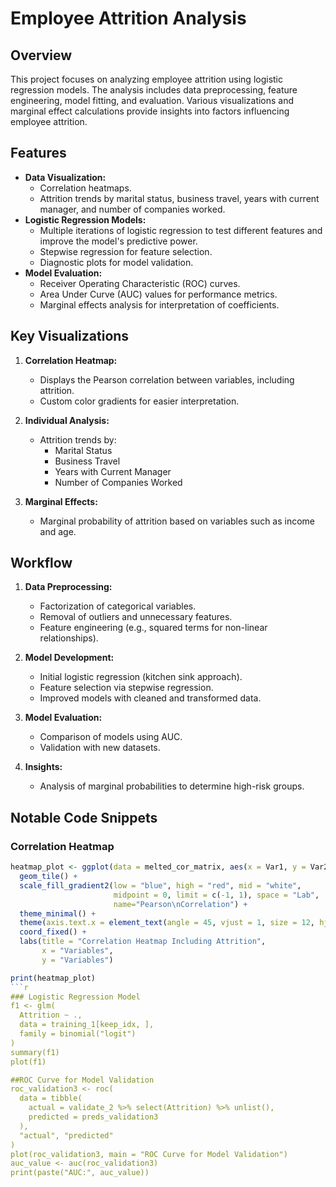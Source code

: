 # Employee Attrition Analysis

## Overview
This project focuses on analyzing employee attrition using logistic regression models. The analysis includes data preprocessing, feature engineering, model fitting, and evaluation. Various visualizations and marginal effect calculations provide insights into factors influencing employee attrition.

## Features
- **Data Visualization:**
  - Correlation heatmaps.
  - Attrition trends by marital status, business travel, years with current manager, and number of companies worked.
- **Logistic Regression Models:**
  - Multiple iterations of logistic regression to test different features and improve the model's predictive power.
  - Stepwise regression for feature selection.
  - Diagnostic plots for model validation.
- **Model Evaluation:**
  - Receiver Operating Characteristic (ROC) curves.
  - Area Under Curve (AUC) values for performance metrics.
  - Marginal effects analysis for interpretation of coefficients.

## Key Visualizations
1. **Correlation Heatmap:**
   - Displays the Pearson correlation between variables, including attrition.
   - Custom color gradients for easier interpretation.

2. **Individual Analysis:**
   - Attrition trends by:
     - Marital Status
     - Business Travel
     - Years with Current Manager
     - Number of Companies Worked

3. **Marginal Effects:**
   - Marginal probability of attrition based on variables such as income and age.

## Workflow
1. **Data Preprocessing:**
   - Factorization of categorical variables.
   - Removal of outliers and unnecessary features.
   - Feature engineering (e.g., squared terms for non-linear relationships).

2. **Model Development:**
   - Initial logistic regression (kitchen sink approach).
   - Feature selection via stepwise regression.
   - Improved models with cleaned and transformed data.

3. **Model Evaluation:**
   - Comparison of models using AUC.
   - Validation with new datasets.

4. **Insights:**
   - Analysis of marginal probabilities to determine high-risk groups.

## Notable Code Snippets
### Correlation Heatmap
```r
heatmap_plot <- ggplot(data = melted_cor_matrix, aes(x = Var1, y = Var2, fill = value)) +
  geom_tile() +
  scale_fill_gradient2(low = "blue", high = "red", mid = "white", 
                       midpoint = 0, limit = c(-1, 1), space = "Lab", 
                       name="Pearson\nCorrelation") +
  theme_minimal() + 
  theme(axis.text.x = element_text(angle = 45, vjust = 1, size = 12, hjust = 1)) +
  coord_fixed() +
  labs(title = "Correlation Heatmap Including Attrition",
       x = "Variables",
       y = "Variables")

print(heatmap_plot)
```r
### Logistic Regression Model
f1 <- glm(
  Attrition ~ ., 
  data = training_1[keep_idx, ],
  family = binomial("logit")
)
summary(f1)
plot(f1)

##ROC Curve for Model Validation
roc_validation3 <- roc(
  data = tibble(
    actual = validate_2 %>% select(Attrition) %>% unlist(),
    predicted = preds_validation3
  ), 
  "actual", "predicted"
)
plot(roc_validation3, main = "ROC Curve for Model Validation")
auc_value <- auc(roc_validation3) 
print(paste("AUC:", auc_value))

